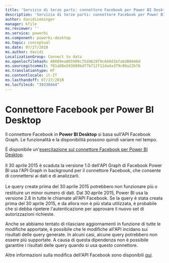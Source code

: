```yaml
---
title: 'Servizio di terze parti: connettore Facebook per Power BI Desktop'
description: 'Servizio di terze parti: connettore Facebook per Power BI Desktop'
author: davidiseminger
manager: kfile
ms.reviewer: ''
ms.service: powerbi
ms.component: powerbi-desktop
ms.topic: conceptual
ms.date: 07/27/2018
ms.author: davidi
LocalizationGroup: Connect to data
ms.openlocfilehash: 48009ea065909c75d4629f9c669d1bfa6d88646d
ms.sourcegitcommit: f01a88e583889bd77b712f11da4a379c88a22b76
ms.translationtype: HT
ms.contentlocale: it-IT
ms.lasthandoff: 07/27/2018
ms.locfileid: "39330444"
---
```

# <a name="facebook-connector-for-power-bi-desktop"></a>Connettore Facebook per Power BI Desktop
Il connettore Facebook in **Power BI Desktop** si basa sull'API Facebook Graph. Le funzionalità e la disponibilità possono quindi variare nel tempo.

È disponibile un'[esercitazione sul connettore Facebook per Power BI Desktop](desktop-tutorial-facebook-analytics.md).

Il 30 aprile<sup> </sup>2015 è scaduta la versione 1.0 dell'API Graph di Facebook  Power BI usa l'API Graph in background per il connettore Facebook, che consente di connettersi ai dati e di analizzarli.

Le query create prima del 30<sup> </sup>aprile 2015 potrebbero non funzionare più o restituire un minor numero di dati. Dal 30<sup> </sup>aprile 2015, Power BI usa la versione 2.8 in tutte le chiamate all'API Facebook. Se la query è stata creata prima del 30 aprile 2015, e da allora non è più stata utilizzata, è probabile che si debba ripetere l'autenticazione per approvare il nuovo set di autorizzazioni richieste.

Anche se abbiamo tentato di rilasciare aggiornamenti in funzione di tutte le modifiche apportate, è possibile che le modifiche all'API incidano sui risultati delle query generate. In alcuni casi, alcune query potrebbero non essere più supportate. A causa di questa dipendenza non è possibile garantire i risultati delle query quando si usa questo connettore.

Altre informazioni sulla modifica dell'API Facebook sono disponibili [qui](https://developers.facebook.com/docs/apps/changelog#v2_0).

